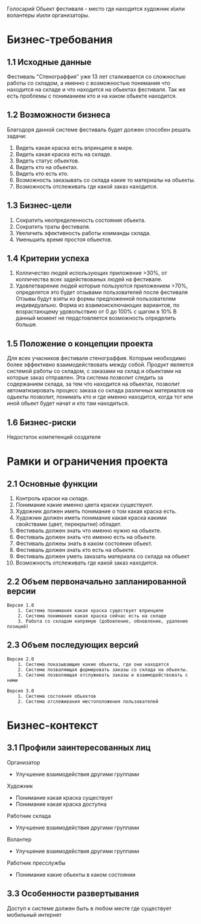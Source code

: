 Голосарий
Обьект фестиваля - место где находится художник и\или волантеры и\или организаторы.

# Бизнес-требования
## 1.1 Исходные данные
Фестиваль "Стенограффия" уже 13 лет сталкивается со сложностью работы со складом, а именно
с возможностью понимания что находится на складе и что находится на обьектах фестиваля.
Так же есть проблемы с пониманием кто и на каком обьекте находится.

## 1.2 Возможности бизнеса
Благодоря данной системе фестиваль будет должен способен решать задачи:
1. Видеть какая краска есть впринципе в мире. 
2. Видеть какая краска есть на складе. 
3. Видеть статус обьектов. 
4. Видеть кто на обьектах. 
5. Видеть кто есть кто.
6. Возможность заказывать со склада какие то материалы на обьекты.
7. Возможность отслеживать где какой заказ находится.

## 1.3 Бизнес-цели
1. Сократить неопределенность состояния обьекта.
2. Сократить траты фестиваля.
3. Увеличить эфективность работы комманды склада.
4. Уменьшить время простоя обьектов.

## 1.4 Критерии успеха
1. Колличество людей использующих приложение >30%, от колличества всех задействованых людей на фестивале.
2. Удовлетварение людей которые пользуются приложением >70%, определятся это будет отзывами пользователей после фестиваля 
	Отзывы будут взяты из формы предложенной пользователям индивидуально. Форма из взаимоисключающих вариантов, по возрастающему удовольствию от 0 до 100% с щагом в 10% 
В данный момент не пердстовляется возможность определить больше.

## 1.5 Положение о концепции проекта
Для всех учасников фестиваля стенограффия. Которым необходимо более эффективно взаимодействовать между собой.
Продукт является системой работы со складом, с заказами на склад и обьектами на которые заказ отправлен.
Эта система позволит следить за содержанием склада, за тем что находится на обьектах, позволит автоматизировать процесс заказа со склада различных материалов на одьекты
позволит, понимать кто и где именно находится, когда тот или иной обьект будет начат и кто там находиться.

## 1.6 Бизнес-риски 
Недостаток компетенций создателя

# Рамки и ограничения проекта

## 2.1 Основные функции
1. Контроль краски на складе.
2. Понимание какие именно цвета краски существуют.
3. Художник должен иметь понимание о том какая краска есть.
4. Художник должен иметь понимание какая краска какими свойствами (цвет, перекрытие) обладет.
5. Фестиваль должен знать что именно нужно на обьекте.
6. Фестиваль должен знать что именно есть на обьекте.
7. Фестиваль должеы знать в каком состоянии обьект.
8. Фестиваль должен знать кто есть на обьекте.
9. Фестиваль должен уметь заказать материала со склада на обьект
10. Возможность отслеживать где какой заказ находится.

## 2.2 Объем первоначально запланированной версии
	
	Версия 1.0
		1. Система понимания какая краска существует впринципе
		2. Система понимания какая краска сейчас есть на складе
		3. Работа со складом напрямую (добовление, обновление, удаление позиций)

## 2.3 Объем последующих версий
	
	Версия 2.0
		1. Система показывающие какие обьекты, где они находятся
		2. Система позваляющая формировать заказы со склада на обьекты.
		3. Система позволяющая отслуживать заказы и взаимодействовать с ними

	Версия 3.0
		1. Система состояния обьектов
		2. Система отслеживания местоположения пользователей

# Бизнес-контекст

## 3.1 Профили заинтересованных лиц
Организатор 
* Улучшение взаимодействия другими группами

Художник 
* Понимание какая краска существует 
* Понимание какая краска доступна

Работник склада 
* Улучшение взаимодействия другими группами

Волантер 
* Улучшение взаимодействия другими группами

Работник пресслужбы 
* Понимание какие обьекты в каком состоянии

## 3.3 Особенности развертывания
Доступ к системе должен быть в любом месте где существует мобильный интернет
